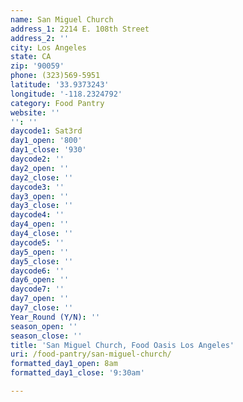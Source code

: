 ```yaml
---
name: San Miguel Church
address_1: 2214 E. 108th Street
address_2: ''
city: Los Angeles
state: CA
zip: '90059'
phone: (323)569-5951
latitude: '33.9373243'
longitude: '-118.2324792'
category: Food Pantry
website: ''
'': ''
daycode1: Sat3rd
day1_open: '800'
day1_close: '930'
daycode2: ''
day2_open: ''
day2_close: ''
daycode3: ''
day3_open: ''
day3_close: ''
daycode4: ''
day4_open: ''
day4_close: ''
daycode5: ''
day5_open: ''
day5_close: ''
daycode6: ''
day6_open: ''
daycode7: ''
day7_open: ''
day7_close: ''
Year_Round (Y/N): ''
season_open: ''
season_close: ''
title: 'San Miguel Church, Food Oasis Los Angeles'
uri: /food-pantry/san-miguel-church/
formatted_day1_open: 8am
formatted_day1_close: '9:30am'

---
```

